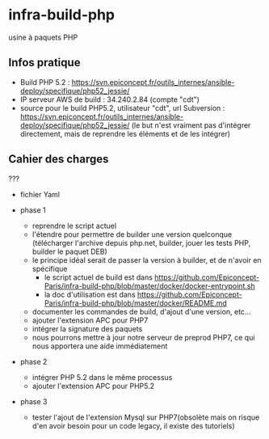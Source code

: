 # infra-build-php
usine à paquets PHP

## Infos pratique

* Build PHP 5.2 : https://svn.epiconcept.fr/outils_internes/ansible-deploy/specifique/php52_jessie/
* IP serveur AWS de build : 34.240.2.84 (compte "cdt")
* source pour le build PHP5.2, utilisateur "cdt", url Subversion : https://svn.epiconcept.fr/outils_internes/ansible-deploy/specifique/php52_jessie/ (le but n'est vraiment pas d'intégrer directement, mais de reprendre les éléments et de les intégrer)

## Cahier des charges

???
* fichier Yaml 

* phase 1
  * reprendre le script actuel
  * l'étendre pour permettre de builder une version quelconque (télécharger l'archive depuis php.net, builder, jouer les tests PHP, builder le paquet DEB)
  * le principe idéal serait de passer la version à builder, et de n'avoir en spécifique 
    * le script actuel de build est dans https://github.com/Epiconcept-Paris/infra-build-php/blob/master/docker/docker-entrypoint.sh
    * la doc d'utilisation est dans https://github.com/Epiconcept-Paris/infra-build-php/blob/master/docker/README.md
  * documenter les commandes de build, d'ajout d'une version, etc...
  * ajouter l'extension APC pour PHP7
  * intégrer la signature des paquets
  * nous pourrons mettre à jour notre serveur de preprod PHP7, ce qui nous apportera une aide immédiatement
* phase 2
  * intégrer PHP 5.2 dans le même processus
  * ajouter l'extension APC pour PHP5.2
* phase 3
  * tester l'ajout de l'extension Mysql sur PHP7(obsolète mais on risque d'en avoir besoin pour un code legacy, il existe des tutoriels)
  
